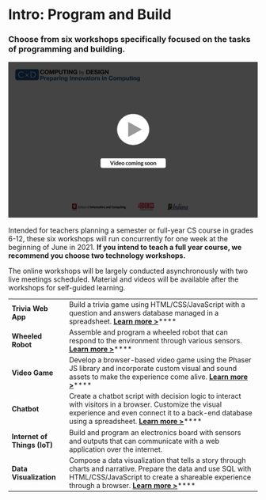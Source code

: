 # Intro: Program and Build

### Choose from six workshops specifically focused on the tasks of programming and building.

![](../.gitbook/assets/vidcoming.png)

Intended for teachers planning a semester or full-year CS course in grades 6-12, these six workshops will run concurrently for one week at the beginning of June in 2021. **If you intend to teach a full year course, we recommend you choose two technology workshops.** 

The online workshops will be largely conducted asynchronously with two live meetings scheduled.  Material and videos will be available after the workshops for self-guided learning.

|  |  |
| :--- | :--- |
| **Trivia Web App** | Build a trivia game using HTML/CSS/JavaScript with a question and answers database managed in a spreadsheet. [**Learn more &gt;**](trivia.md)\*\*\*\* |
| **Wheeled Robot** | Assemble and program a wheeled robot that can respond to the environment through various sensors. [**Learn more &gt;**](robot.md)\*\*\*\* |
| **Video Game** | Develop a browser-based video game using the Phaser JS library and incorporate custom visual and sound assets to make the experience come alive. [**Learn more &gt;**](video-game.md)\*\*\*\* |
| **Chatbot** | Create a chatbot script with decision logic to interact with visitors in a browser. Customize the visual experience and even connect it to a back-end database using a spreadsheet. [**Learn more &gt;**](chatbot.md)\*\*\*\* |
| **Internet of Things \(IoT\)** | Build and program an electronics board with sensors and outputs that can communicate with a web application over the internet. |
| **Data Visualization** | Compose a data visualization that tells a story through charts and narrative. Prepare the data and use SQL with HTML/CSS/JavaScript to create a shareable experience through a browser. [**Learn more &gt;**](dataviz.md)\*\*\*\* |



